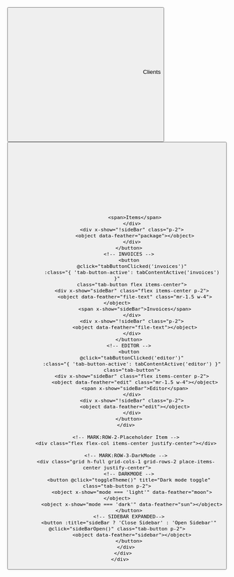  <div
        :class="{'w-72': sideBar, 'w-16': !sideBar}"
        class="h-screen bg-vlp transition-all duration-500 dark:bg-vdp"
        x-ref="mainSidebar"
        x-transition:enter="transition-all ease-in-out duration-500"
        x-transition:enter-start="w-16"
        x-transition:enter-end="w-72"
        x-transition:leave="transition-all ease-in-out duration-500"
        x-transition:leave-start="w-72"
        x-transition:leave-end="w-16">
        <div class="grid h-full grid-cols-1 grid-rows-3 items-center gap-20">
          <!-- MARK:ROW-1-ContentButtons -->
          <div class="mt-4 grid h-full w-full grid-cols-1 grid-rows-4 place-items-center items-center">
            <!-- CLIENTS -->
            <button
              @click="tabButtonClicked('clients')"
              :class="{ 'tab-button-active': tabContentActive('clients') }"
              class="tab-button flex items-center">
              <div x-show="sideBar" class="flex items-center p-2">
                <object data-feather="users" class="mr-1.5 w-4"></object>
                <span>Clients</span>
              </div>
              <div x-show="!sideBar" class="p-2">
                <object data-feather="users"></object>
              </div>
            </button>
            <!-- STYLES -->
            <button
              @click="tabButtonClicked('styles')"
              :class="{ 'tab-button-active': tabContentActive('styles') }"
              class="tab-button flex items-center">
              <div x-show="sideBar" class="flex items-center p-2">
                <object data-feather="package" class="mr-1.5 w-4"></object>

                <span>Items</span>
              </div>
              <div x-show="!sideBar" class="p-2">
                <object data-feather="package"></object>
              </div>
            </button>
            <!-- INVOICES -->
            <button
              @click="tabButtonClicked('invoices')"
              :class="{ 'tab-button-active': tabContentActive('invoices') }"
              class="tab-button flex items-center">
              <div x-show="sideBar" class="flex items-center p-2">
                <object data-feather="file-text" class="mr-1.5 w-4"></object>
                <span x-show="sideBar">Invoices</span>
              </div>
              <div x-show="!sideBar" class="p-2">
                <object data-feather="file-text"></object>
              </div>
            </button>
            <!-- EDITOR -->
            <button
              @click="tabButtonClicked('editor')"
              :class="{ 'tab-button-active': tabContentActive('editor') }"
              class="tab-button">
              <div x-show="sideBar" class="flex items-center p-2">
                <object data-feather="edit" class="mr-1.5 w-4"></object>
                <span x-show="sideBar">Editor</span>
              </div>
              <div x-show="!sideBar" class="p-2">
                <object data-feather="edit"></object>
              </div>
            </button>
          </div>

          <!-- MARK:ROW-2-Placeholder Item -->
          <div class="flex flex-col items-center justify-center"></div>

          <!-- MARK:ROW-3-DarkMode -->
          <div class="grid h-full grid-cols-1 grid-rows-2 place-items-center justify-center">
            <!-- DARKMODE -->
            <button @click="toggleTheme()" title="Dark mode toggle" class="tab-button p-2">
              <object x-show="mode === 'light'" data-feather="moon"></object>
              <object x-show="mode === 'dark'" data-feather="sun"></object>
            </button>
            <!-- SIDEBAR EXPANDED-->
            <button :title="sideBar ? 'Close Sidebar' : 'Open Sidebar'" @click="sideBarOpen()" class="tab-button p-2">
              <object data-feather="sidebar"></object>
            </button>
          </div>
        </div>
      </div>